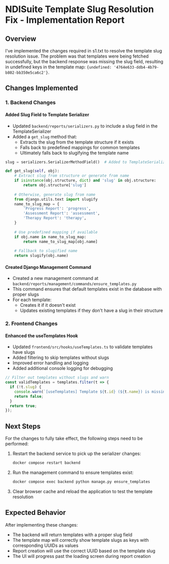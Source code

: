# NDISuite Template Slug Resolution Fix - Implementation Report

## Overview
I've implemented the changes required in s1.txt to resolve the template slug resolution issue. The problem was that templates were being fetched successfully, but the backend response was missing the slug field, resulting in undefined keys in the template map: `{undefined: '4764e633-ddb4-4b79-b802-bb350e5ca6c2'}`.

## Changes Implemented

### 1. Backend Changes

#### Added Slug Field to Template Serializer
- Updated `backend/reports/serializers.py` to include a slug field in the TemplateSerializer
- Added a `get_slug` method that:
  - Extracts the slug from the template structure if it exists
  - Falls back to predefined mappings for common templates
  - Ultimately falls back to slugifying the template name

```python
slug = serializers.SerializerMethodField()  # Added to TemplateSerializer
```

```python
def get_slug(self, obj):
    # Extract slug from structure or generate from name
    if isinstance(obj.structure, dict) and 'slug' in obj.structure:
        return obj.structure['slug']
    
    # Otherwise, generate slug from name
    from django.utils.text import slugify
    name_to_slug_map = {
        'Progress Report': 'progress',
        'Assessment Report': 'assessment', 
        'Therapy Report': 'therapy',
    }
    
    # Use predefined mapping if available
    if obj.name in name_to_slug_map:
        return name_to_slug_map[obj.name]
    
    # Fallback to slugified name
    return slugify(obj.name)
```

#### Created Django Management Command
- Created a new management command at `backend/reports/management/commands/ensure_templates.py`
- This command ensures that default templates exist in the database with proper slugs
- For each template:
  - Creates it if it doesn't exist
  - Updates existing templates if they don't have a slug in their structure

### 2. Frontend Changes

#### Enhanced the useTemplates Hook
- Updated `frontend/src/hooks/useTemplates.ts` to validate templates have slugs
- Added filtering to skip templates without slugs
- Improved error handling and logging
- Added additional console logging for debugging

```typescript
// Filter out templates without slugs and warn
const validTemplates = templates.filter(t => {
  if (!t.slug) {
    console.warn(`[useTemplates] Template ${t.id} (${t.name}) is missing slug, skipping`);
    return false;
  }
  return true;
});
```

## Next Steps

For the changes to fully take effect, the following steps need to be performed:

1. Restart the backend service to pick up the serializer changes:
   ```bash
   docker compose restart backend
   ```

2. Run the management command to ensure templates exist:
   ```bash
   docker compose exec backend python manage.py ensure_templates
   ```

3. Clear browser cache and reload the application to test the template resolution

## Expected Behavior

After implementing these changes:
- The backend will return templates with a proper slug field
- The template map will correctly show template slugs as keys with corresponding UUIDs as values
- Report creation will use the correct UUID based on the template slug
- The UI will progress past the loading screen during report creation
